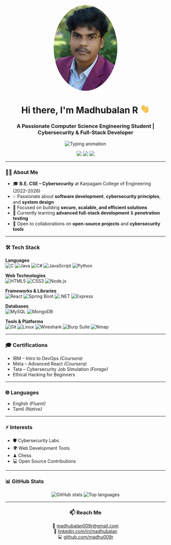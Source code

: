 <p align="center">
  <img src="./pro_.png" alt="Madhubalan R" width="200" style="border-radius:80%">
</p>

<h1 align="center">
  Hi there, I'm Madhubalan R <img src="https://raw.githubusercontent.com/ABSphreak/ABSphreak/master/gifs/Hi.gif" width="30px">
</h1>
<h3 align="center">A Passionate Computer Science Engineering Student | Cybersecurity & Full-Stack Developer</h3>
<p align="center">
  <img src="https://readme-typing-svg.demolab.com?font=Fira+Code&size=22&pause=1000&center=true&vCenter=true&width=500&lines=Cybersecurity+Enthusiast;Full+Stack+Developer;Open+Source+Contributor;Always+Learning+New+Tech" alt="Typing animation" />
</p>

<p align="center">
  <a href="mailto:madhubalan009r@gmail.com"><img src="https://img.shields.io/badge/Email-madhubalan009r%40gmail.com-red?style=for-the-badge"></a>
  <a href="https://linkedin.com/in/madhubalan"><img src="https://img.shields.io/badge/LinkedIn-Madhubalan%20R-blue?style=for-the-badge&logo=linkedin"></a>
  <a href="https://github.com/madhu009r"><img src="https://img.shields.io/badge/GitHub-madhu009r-black?style=for-the-badge&logo=github"></a>
</p>

---

### 👨‍💻 About Me
- 🎓 **B.E. CSE – Cybersecurity** at Karpagam College of Engineering (2022–2026)  
- 💡 Passionate about **software development**, **cybersecurity principles**, and **system design**  
- 🎯 Focused on building **secure, scalable, and efficient solutions**  
- 🌱 Currently learning **advanced full-stack development** & **penetration testing**  
- 🤝 Open to collaborations on **open-source projects** and **cybersecurity tools**  

---

### 🛠 Tech Stack

**Languages**  
![C](https://img.shields.io/badge/C-00599C?style=for-the-badge&logo=c&logoColor=white)
![Java](https://img.shields.io/badge/Java-ED8B00?style=for-the-badge&logo=openjdk&logoColor=white)
![C#](https://img.shields.io/badge/C%23-239120?style=for-the-badge&logo=c-sharp&logoColor=white)
![JavaScript](https://img.shields.io/badge/JavaScript-323330?style=for-the-badge&logo=javascript&logoColor=F7DF1E)
![Python](https://img.shields.io/badge/Python-14354C?style=for-the-badge&logo=python&logoColor=white)

**Web Technologies**  
![HTML5](https://img.shields.io/badge/HTML5-E34F26?style=for-the-badge&logo=html5&logoColor=white)
![CSS3](https://img.shields.io/badge/CSS3-1572B6?style=for-the-badge&logo=css3&logoColor=white)
![Node.js](https://img.shields.io/badge/Node.js-339933?style=for-the-badge&logo=nodedotjs&logoColor=white)

**Frameworks & Libraries**  
![React](https://img.shields.io/badge/React-20232A?style=for-the-badge&logo=react&logoColor=61DAFB)
![Spring Boot](https://img.shields.io/badge/Spring_Boot-6DB33F?style=for-the-badge&logo=springboot&logoColor=white)
![.NET](https://img.shields.io/badge/.NET-512BD4?style=for-the-badge&logo=dotnet&logoColor=white)
![Express](https://img.shields.io/badge/Express-000000?style=for-the-badge&logo=express&logoColor=white)

**Databases**  
![MySQL](https://img.shields.io/badge/MySQL-005C84?style=for-the-badge&logo=mysql&logoColor=white)
![MongoDB](https://img.shields.io/badge/MongoDB-4EA94B?style=for-the-badge&logo=mongodb&logoColor=white)

**Tools & Platforms**  
![Git](https://img.shields.io/badge/Git-F05032?style=for-the-badge&logo=git&logoColor=white)
![Linux](https://img.shields.io/badge/Linux-FCC624?style=for-the-badge&logo=linux&logoColor=black)
![Wireshark](https://img.shields.io/badge/Wireshark-1679A7?style=for-the-badge&logo=wireshark&logoColor=white)
![Burp Suite](https://img.shields.io/badge/Burp_Suite-FF6633?style=for-the-badge&logoColor=white)
![Nmap](https://img.shields.io/badge/Nmap-00457C?style=for-the-badge&logoColor=white)

---

### 🎓 Certifications
- IBM – Intro to DevOps *(Coursera)*
- Meta – Advanced React *(Coursera)*
- Tata – Cybersecurity Job Simulation *(Forage)*
- Ethical Hacking for Beginners

---

### 🌐 Languages
- English *(Fluent)*
- Tamil *(Native)*

---

### ⚡ Interests
- 🛡 Cybersecurity Labs  
- 🌍 Web Development Tools  
- ♟ Chess  
- 💻 Open Source Contributions  

---

### 📊 GitHub Stats
<p align="center">
  <img src="https://github-readme-stats.vercel.app/api?username=madhu009r&show_icons=true&theme=tokyonight" alt="GitHub stats" height="165"/>
  <img src="https://github-readme-stats.vercel.app/api/top-langs/?username=madhu009r&layout=compact&theme=tokyonight" alt="Top languages" height="165"/>
</p>

---

<h3 align="center">📫 Reach Me</h3>
<p align="center">
  📧 <a href="mailto:madhubalan009r@gmail.com">madhubalan009r@gmail.com</a>  
  <br>
  🔗 <a href="https://linkedin.com/in/madhubalan">linkedin.com/in/madhubalan</a>  
  <br>
  💻 <a href="https://github.com/madhu009r">github.com/madhu009r</a>  
</p>
